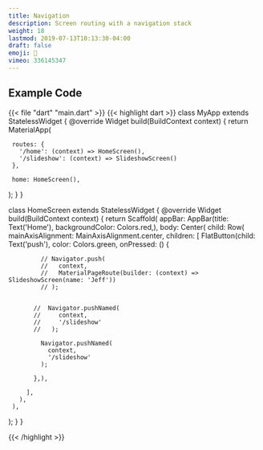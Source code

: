 ```yaml
---
title: Navigation
description: Screen routing with a navigation stack
weight: 18
lastmod: 2019-07-13T10:13:30-04:00
draft: false
emoji: 🚎
vimeo: 336145347
---
```


## Example Code

{{< file "dart" "main.dart" >}}
{{< highlight dart >}}
class MyApp extends StatelessWidget {
 @override
 Widget build(BuildContext context) {
   return MaterialApp(

    
     routes: {
       '/home': (context) => HomeScreen(),
       '/slideshow': (context) => SlideshowScreen()
     },

     home: HomeScreen(),
   );
 }
}

class HomeScreen extends StatelessWidget {
 @override
 Widget build(BuildContext context) {
   return Scaffold(
     appBar: AppBar(title: Text('Home'), backgroundColor: Colors.red,),
     body: Center(
       child: Row(
         mainAxisAlignment: MainAxisAlignment.center,
         children: <Widget>[
           FlatButton(child: Text('push'), color: Colors.green, onPressed: () {

             // Navigator.push(
             //   context,
             //   MaterialPageRoute(builder: (context) => SlideshowScreen(name: 'Jeff'))
             // );


           //  Navigator.pushNamed(
           //     context,
           //     '/slideshow'
           //   );

             Navigator.pushNamed(
               context,
               '/slideshow'
             );

           },),

         ],
       ),
     ),
   );
 }
}

{{< /highlight >}}